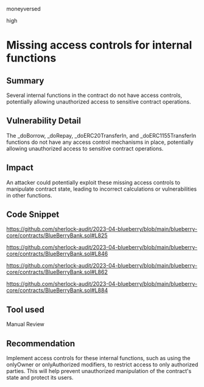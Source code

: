 moneyversed

high

# Missing access controls for internal functions

## Summary

Several internal functions in the contract do not have access controls, potentially allowing unauthorized access to sensitive contract operations.

## Vulnerability Detail

The _doBorrow, _doRepay, _doERC20TransferIn, and _doERC1155TransferIn functions do not have any access control mechanisms in place, potentially allowing unauthorized access to sensitive contract operations.

## Impact

An attacker could potentially exploit these missing access controls to manipulate contract state, leading to incorrect calculations or vulnerabilities in other functions.

## Code Snippet

https://github.com/sherlock-audit/2023-04-blueberry/blob/main/blueberry-core/contracts/BlueBerryBank.sol#L825

https://github.com/sherlock-audit/2023-04-blueberry/blob/main/blueberry-core/contracts/BlueBerryBank.sol#L846

https://github.com/sherlock-audit/2023-04-blueberry/blob/main/blueberry-core/contracts/BlueBerryBank.sol#L862

https://github.com/sherlock-audit/2023-04-blueberry/blob/main/blueberry-core/contracts/BlueBerryBank.sol#L884

## Tool used

Manual Review

## Recommendation

Implement access controls for these internal functions, such as using the onlyOwner or onlyAuthorized modifiers, to restrict access to only authorized parties. This will help prevent unauthorized manipulation of the contract's state and protect its users.